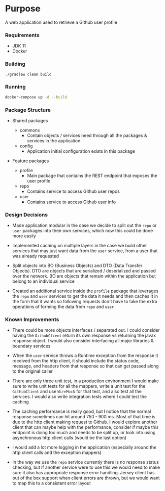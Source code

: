 # Purpose

A web application used to retrieve a Github user profile

### Requirements

- JDK 11
- Docker

### Building

```bash
./gradlew clean build
```

### Running

```bash
docker-compose up -d --build
```

### Package Structure

- Shared packages
    - commons
        - Contain objects / services need through all the packages & services in the application
    - config
        - Application initial configuration exists in this package

- Feature packages
    - profile
        - Main package that contains the REST endpoint that exposes the user profile
    - repo
        - Contains service to access Github user repos
    - user
        - Contains service to access Github user info

### Design Decisions

- Made application modular in the case we decide to split out the `repo` or `user` packages into their own services,
  which now this could be done more easily

- Implemented caching on multiple layers in the case we build other services that may just want data from the `user`
  service, from a user that was already requested

- Split objects into BO (Business Objects) and DTO (Data Transfer Objects). DTO are objects that are serialized /
  deserialized and passed over the network. BO are objects that remain within the application but belong to an
  individual service

- Created an additional service inside the `profile` package that leverages the `repo` and `user` services to get the
  data it needs and then caches it in the form that it wants so following requests don't have to take the extra
  operations of forming the data from `repo` and `user`

### Known Improvements

- There could be more objects interfaces / separated out. I could consider having the `GithubClient` return its own
  response vs returning the javax response object. I would also consider interfacing all major libraries & boundary
  services

- When the `user` service throws a Runtime exception from the response it received from the http client, it should
  include the status code, message, and headers from that response so that can get passed along to the original caller

- There are only three unit test, in a production environment I would make sure to write unit tests for all the mappers,
  write a unit test for the `GithubClient` and use `WireMock` for that test, and also test all the services. I would
  also write integration tests where I could test the caching

- The caching performance is really good, but I notice that the normal response sometimes can hit around 750 - 900 ms.
  Most of that time is due to the http client making request to Github. I would explore another client that can maybe
  help with the performance, consider if maybe this endpoint is doing too much and needs to be split up, or look into
  using asynchronous http client calls (would be the last option)

- I would add a lot more logging in the application (especially around the http client calls and the exception mappers)

- In the way we use the `repo` service currently there is no response status checking, but if another service were to
  use this we would need to make sure it also has appropriate response error handling. Jersey client has out of the box
  support when client errors are thrown, but we would want to map this to a consistent error layout

